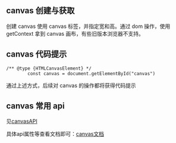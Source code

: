 ## canvas 创建与获取

创建 canvas 使用 canvas 标签，并指定宽和高。通过 dom 操作，使用 getContext 拿到 canvas 画布，有些旧版本浏览器不支持。

## canvas 代码提示

```
/** @type {HTMLCanvasElement} */
        const canvas = document.getElementById("canvas")
```

通过上述方式，后续对 canvas 的操作都将获得代码提示

## canvas 常用 api

见[canvasAPI](./rtx.html)

具体api属性等查看文档即可：[canvas文档](https://www.canvasapi.cn/)
